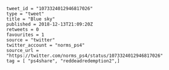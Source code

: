 ```
tweet_id = "1073324012946817026"
type = "tweet"
title = "Blue sky"
published = 2018-12-13T21:09:20Z
retweets = 0
favourites = 1
source = "twitter"
twitter_account = "norms_ps4"
source_url = "https://twitter.com/norms_ps4/status/1073324012946817026"
tag = [ "ps4share", "reddeadredemption2",]
```

<p class='image'><img src='http://mnf.m17s.net/2018/12/13/DuU2gABWwAAw0Dr.jpg' alt=''></p>

